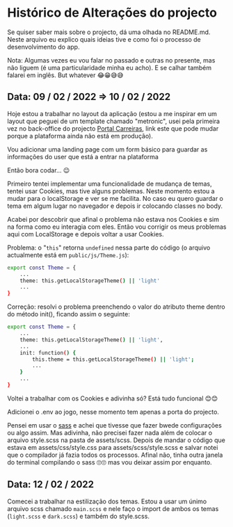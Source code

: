 # Histórico de Alterações do projecto

Se quiser saber mais sobre o projecto, dá uma olhada no README.md. Neste arquivo eu explico quais ideias tive e como foi o processo de desenvolvimento do app.

Nota: Algumas vezes eu vou falar no passado e outras no presente, mas não liguem (é uma particularidade minha eu acho). E se calhar também falarei em inglês. But whatever 😂😁😅😅


## Data: 09 / 02 / 2022 => 10 / 02 / 2022

Hoje estou a trabalhar no layout da aplicação (estou a me inspirar em um layout que peguei de um template chamado "metronic", usei pela primeira vez no back-office do projecto [Portal Carreiras](http://portal-carreiras-bo.herokuapp.com), link este que pode mudar porque a plataforma ainda não está em produção).

Vou adicionar uma landing page com um form básico para guardar as informações do user que está a entrar na plataforma

Então bora codar... 😉

Primeiro tentei implementar uma funcionalidade de mudança de temas, tentei usar Cookies, mas tive alguns problemas. Neste momento estou a mudar para o localStorage e ver se me facilita. No caso eu quero guardar o tema em algum lugar no navegador e depois ir colocando classes no body.

Acabei por descobrir que afinal o problema não estava nos Cookies e sim na forma como eu interagia com eles. Então vou corrigir os meus problemas aqui com LocalStorage e depois voltar a usar Cookies.

Problema: o "```this```" retorna ```undefined``` nessa parte do código (o arquivo actualmente está em ```public/js/Theme.js```):
```bash
export const Theme = {
    ...
    theme: this.getLocalStorageTheme() || 'light'
    ...
}
```

Correção: resolvi o problema preenchendo o valor do atributo theme dentro do método init(), ficando assim o seguinte:
```bash
export const Theme = {
    ...
    theme: this.getLocalStorageTheme() || 'light',
    ...
    init: function() {
        this.theme = this.getLocalStorageTheme() || 'light';
        ...
    }
    ...
}
```

Voltei a trabalhar com os Cookies e adivinha só? Está tudo funcional 😊😊

Adicionei o .env ao jogo, nesse momento tem apenas a porta do projecto.

Pensei em usar o [sass](https://sass-lang.com/) e achei que tivesse que fazer bwede configurações ou algo assim. Mas adivinha, não precisei fazer nada além de colocar o arquivo style.scss na pasta de assets/scss. Depois de mandar o código que estava em assets/css/style.css para assets/scss/style.scss e salvar notei que o compilador já fazia todos os processos.
Afinal não, tinha outra janela do terminal compilando o sass 🙄🙄 mas vou deixar assim por enquanto.


## Data: 12 / 02 / 2022

Comecei a trabalhar na estilização dos temas. Estou a usar um únimo arquivo scss chamado ```main.scss``` e nele faço o import de ambos os temas (```light.scss``` e ```dark.scss```) e também do style.scss.